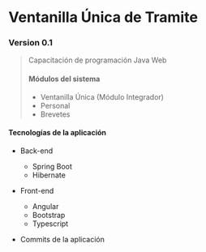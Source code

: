 # Ventanilla Única de Tramite
### Version 0.1

> Capacitación de programación Java Web
> #### Módulos del sistema
> * Ventanilla Única (Módulo Integrador)
> * Personal
> * Brevetes

#### Tecnologías de la aplicación
* Back-end
    * Spring Boot
    * Hibernate
* Front-end
    * Angular
    * Bootstrap
    * Typescript

* Commits de la aplicación
